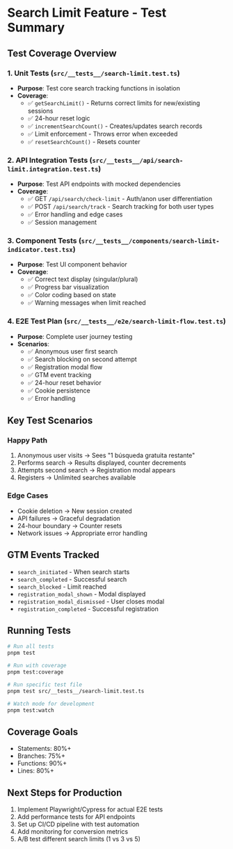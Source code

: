 # Search Limit Feature - Test Summary

## Test Coverage Overview

### 1. Unit Tests (`src/__tests__/search-limit.test.ts`)
- **Purpose**: Test core search tracking functions in isolation
- **Coverage**:
  - ✅ `getSearchLimit()` - Returns correct limits for new/existing sessions
  - ✅ 24-hour reset logic
  - ✅ `incrementSearchCount()` - Creates/updates search records
  - ✅ Limit enforcement - Throws error when exceeded
  - ✅ `resetSearchCount()` - Resets counter

### 2. API Integration Tests (`src/__tests__/api/search-limit.integration.test.ts`)
- **Purpose**: Test API endpoints with mocked dependencies
- **Coverage**:
  - ✅ GET `/api/search/check-limit` - Auth/anon user differentiation
  - ✅ POST `/api/search/track` - Search tracking for both user types
  - ✅ Error handling and edge cases
  - ✅ Session management

### 3. Component Tests (`src/__tests__/components/search-limit-indicator.test.tsx`)
- **Purpose**: Test UI component behavior
- **Coverage**:
  - ✅ Correct text display (singular/plural)
  - ✅ Progress bar visualization
  - ✅ Color coding based on state
  - ✅ Warning messages when limit reached

### 4. E2E Test Plan (`src/__tests__/e2e/search-limit-flow.test.ts`)
- **Purpose**: Complete user journey testing
- **Scenarios**:
  - ✅ Anonymous user first search
  - ✅ Search blocking on second attempt
  - ✅ Registration modal flow
  - ✅ GTM event tracking
  - ✅ 24-hour reset behavior
  - ✅ Cookie persistence
  - ✅ Error handling

## Key Test Scenarios

### Happy Path
1. Anonymous user visits → Sees "1 búsqueda gratuita restante"
2. Performs search → Results displayed, counter decrements
3. Attempts second search → Registration modal appears
4. Registers → Unlimited searches available

### Edge Cases
- Cookie deletion → New session created
- API failures → Graceful degradation
- 24-hour boundary → Counter resets
- Network issues → Appropriate error handling

## GTM Events Tracked
- `search_initiated` - When search starts
- `search_completed` - Successful search
- `search_blocked` - Limit reached
- `registration_modal_shown` - Modal displayed
- `registration_modal_dismissed` - User closes modal
- `registration_completed` - Successful registration

## Running Tests

```bash
# Run all tests
pnpm test

# Run with coverage
pnpm test:coverage

# Run specific test file
pnpm test src/__tests__/search-limit.test.ts

# Watch mode for development
pnpm test:watch
```

## Coverage Goals
- Statements: 80%+
- Branches: 75%+
- Functions: 90%+
- Lines: 80%+

## Next Steps for Production
1. Implement Playwright/Cypress for actual E2E tests
2. Add performance tests for API endpoints
3. Set up CI/CD pipeline with test automation
4. Add monitoring for conversion metrics
5. A/B test different search limits (1 vs 3 vs 5)